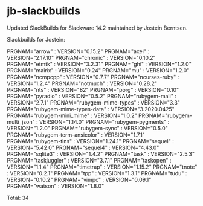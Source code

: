 jb-slackbuilds
==============

Updated SlackBuilds for Slackware 14.2 maintained by Jostein Berntsen.

Slackbuilds for Jostein:

PRGNAM="arrow" : VERSION="0.15.2"
PRGNAM="axel" : VERSION="2.17.10"
PRGNAM="chronic" : VERSION="0.10.2"
PRGNAM="etmtk" : VERSION="3.2.31"
PRGNAM="ghi" : VERSION="1.2.0"
PRGNAM="mairix" : VERSION="0.24"
PRGNAM="mu" : VERSION="1.2.0"
PRGNAM="ncmpcpp" : VERSION="0.7.7"
PRGNAM="ncurses-ruby" : VERSION="1.2.4"
PRGNAM="notmuch" : VERSION="0.28.2"
PRGNAM="nts" : VERSION="82"
PRGNAM="porg" : VERSION="0.10"
PRGNAM="pyradio" : VERSION="0.5.2"
PRGNAM="rubygem-mail" : VERSION="2.7.1"
PRGNAM="rubygem-mime-types" : VERSION="3.3"
PRGNAM="rubygem-mime-types-data" : VERSION="3.2020.0425"
PRGNAM="rubygem-mini_mime" : VERSION="1.0.2"
PRGNAM="rubygem-multi_json" : VERSION="1.14.0"
PRGNAM="rubygem-pygments" : VERSION="1.2.0"
PRGNAM="rubygem-sync" : VERSION="0.5.0"
PRGNAM="rubygem-term-ansicolor" : VERSION="1.7.1"
PRGNAM="rubygem-tins" : VERSION="1.24.1"
PRGNAM="sequel" : VERSION="5.42.0"
PRGNAM="sequel4" : VERSION="4.43.0"
PRGNAM="sqlite3" : VERSION="1.4.2"
PRGNAM="task" : VERSION="2.5.3"
PRGNAM="taskjuggler" : VERSION="3.7.1"
PRGNAM="taskopen" : VERSION="1.1.4"
PRGNAM="timetrap" : VERSION="1.15.2"
PRGNAM="tnote" : VERSION="0.2.1"
PRGNAM="tpp" : VERSION="1.3.1"
PRGNAM="tudu" : VERSION="0.10.2"
PRGNAM="vimpc" : VERSION="0.09.1"
PRGNAM="watson" : VERSION="1.8.0"

Total: 34

